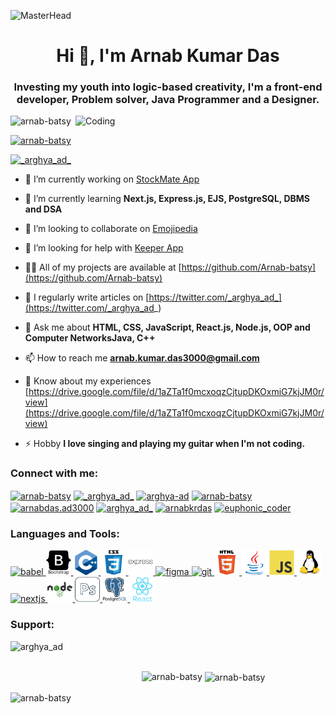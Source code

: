 ![MasterHead](https://drive.google.com/file/d/1Q3bTJKe_HPxV9NTJpX1fC0ywzFP56wQD/view?usp=sharing)
<h1 align="center">Hi 👋, I'm Arnab Kumar Das</h1>
<h3 align="center">Investing my youth into logic-based creativity, I'm a front-end developer, Problem solver, Java Programmer and a Designer.</h3>
<img align="right" alt="Coding" width="400" src="https://drive.google.com/file/d/1aCqwD8Zc5LeOXwLqumA3O9LhKjx3U33j/view?usp=sharing">

<p align="left"> <img src="https://komarev.com/ghpvc/?username=arnab-batsy&label=Profile%20views&color=0e75b6&style=flat" alt="arnab-batsy" /> </p>

<p align="left"> <a href="https://github.com/ryo-ma/github-profile-trophy"><img src="https://github-profile-trophy.vercel.app/?username=arnab-batsy" alt="arnab-batsy" /></a> </p>

<p align="left"> <a href="https://twitter.com/_arghya_ad_" target="blank"><img src="https://img.shields.io/twitter/follow/_arghya_ad_?logo=twitter&style=for-the-badge" alt="_arghya_ad_" /></a> </p>

- 🔭 I’m currently working on [StockMate App](https://github.com/Arnab-batsy/Stock-Mate)

- 🌱 I’m currently learning **Next.js, Express.js, EJS, PostgreSQL, DBMS and DSA**

- 👯 I’m looking to collaborate on [Emojipedia](https://github.com/Arnab-batsy/Emojipedia)

- 🤝 I’m looking for help with [Keeper App](https://github.com/Arnab-batsy/Keeper-App)

- 👨‍💻 All of my projects are available at [https://github.com/Arnab-batsy](https://github.com/Arnab-batsy)

- 📝 I regularly write articles on [https://twitter.com/_arghya_ad_](https://twitter.com/_arghya_ad_)

- 💬 Ask me about **HTML, CSS, JavaScript, React.js, Node.js, OOP and Computer NetworksJava, C++**

- 📫 How to reach me **arnab.kumar.das3000@gmail.com**

- 📄 Know about my experiences [https://drive.google.com/file/d/1aZTa1f0mcxoqzCjtupDKOxmiG7kjJM0r/view](https://drive.google.com/file/d/1aZTa1f0mcxoqzCjtupDKOxmiG7kjJM0r/view)

- ⚡ Hobby **I love singing and playing my guitar when I'm not coding.**

<h3 align="left">Connect with me:</h3>
<p align="left">
<a href="https://codepen.io/arnab-batsy" target="blank"><img align="center" src="https://raw.githubusercontent.com/rahuldkjain/github-profile-readme-generator/master/src/images/icons/Social/codepen.svg" alt="arnab-batsy" height="30" width="40" /></a>
<a href="https://twitter.com/_arghya_ad_" target="blank"><img align="center" src="https://raw.githubusercontent.com/rahuldkjain/github-profile-readme-generator/master/src/images/icons/Social/twitter.svg" alt="_arghya_ad_" height="30" width="40" /></a>
<a href="https://linkedin.com/in/arghya-ad" target="blank"><img align="center" src="https://raw.githubusercontent.com/rahuldkjain/github-profile-readme-generator/master/src/images/icons/Social/linked-in-alt.svg" alt="arghya-ad" height="30" width="40" /></a>
<a href="https://codesandbox.com/arnab-batsy" target="blank"><img align="center" src="https://raw.githubusercontent.com/rahuldkjain/github-profile-readme-generator/master/src/images/icons/Social/codesandbox.svg" alt="arnab-batsy" height="30" width="40" /></a>
<a href="https://fb.com/arnabdas.ad3000" target="blank"><img align="center" src="https://raw.githubusercontent.com/rahuldkjain/github-profile-readme-generator/master/src/images/icons/Social/facebook.svg" alt="arnabdas.ad3000" height="30" width="40" /></a>
<a href="https://instagram.com/arghya_ad_" target="blank"><img align="center" src="https://raw.githubusercontent.com/rahuldkjain/github-profile-readme-generator/master/src/images/icons/Social/instagram.svg" alt="arghya_ad_" height="30" width="40" /></a>
<a href="https://www.youtube.com/c/arnabkrdas" target="blank"><img align="center" src="https://raw.githubusercontent.com/rahuldkjain/github-profile-readme-generator/master/src/images/icons/Social/youtube.svg" alt="arnabkrdas" height="30" width="40" /></a>
<a href="https://www.leetcode.com/euphonic_coder" target="blank"><img align="center" src="https://raw.githubusercontent.com/rahuldkjain/github-profile-readme-generator/master/src/images/icons/Social/leet-code.svg" alt="euphonic_coder" height="30" width="40" /></a>
</p>

<h3 align="left">Languages and Tools:</h3>
<p align="left"> <a href="https://babeljs.io/" target="_blank" rel="noreferrer"> <img src="https://www.vectorlogo.zone/logos/babeljs/babeljs-icon.svg" alt="babel" width="40" height="40"/> </a> <a href="https://getbootstrap.com" target="_blank" rel="noreferrer"> <img src="https://raw.githubusercontent.com/devicons/devicon/master/icons/bootstrap/bootstrap-plain-wordmark.svg" alt="bootstrap" width="40" height="40"/> </a> <a href="https://www.w3schools.com/cpp/" target="_blank" rel="noreferrer"> <img src="https://raw.githubusercontent.com/devicons/devicon/master/icons/cplusplus/cplusplus-original.svg" alt="cplusplus" width="40" height="40"/> </a> <a href="https://www.w3schools.com/css/" target="_blank" rel="noreferrer"> <img src="https://raw.githubusercontent.com/devicons/devicon/master/icons/css3/css3-original-wordmark.svg" alt="css3" width="40" height="40"/> </a> <a href="https://expressjs.com" target="_blank" rel="noreferrer"> <img src="https://raw.githubusercontent.com/devicons/devicon/master/icons/express/express-original-wordmark.svg" alt="express" width="40" height="40"/> </a> <a href="https://www.figma.com/" target="_blank" rel="noreferrer"> <img src="https://www.vectorlogo.zone/logos/figma/figma-icon.svg" alt="figma" width="40" height="40"/> </a> <a href="https://git-scm.com/" target="_blank" rel="noreferrer"> <img src="https://www.vectorlogo.zone/logos/git-scm/git-scm-icon.svg" alt="git" width="40" height="40"/> </a> <a href="https://www.w3.org/html/" target="_blank" rel="noreferrer"> <img src="https://raw.githubusercontent.com/devicons/devicon/master/icons/html5/html5-original-wordmark.svg" alt="html5" width="40" height="40"/> </a> <a href="https://www.java.com" target="_blank" rel="noreferrer"> <img src="https://raw.githubusercontent.com/devicons/devicon/master/icons/java/java-original.svg" alt="java" width="40" height="40"/> </a> <a href="https://developer.mozilla.org/en-US/docs/Web/JavaScript" target="_blank" rel="noreferrer"> <img src="https://raw.githubusercontent.com/devicons/devicon/master/icons/javascript/javascript-original.svg" alt="javascript" width="40" height="40"/> </a> <a href="https://www.linux.org/" target="_blank" rel="noreferrer"> <img src="https://raw.githubusercontent.com/devicons/devicon/master/icons/linux/linux-original.svg" alt="linux" width="40" height="40"/> </a> <a href="https://nextjs.org/" target="_blank" rel="noreferrer"> <img src="https://cdn.worldvectorlogo.com/logos/nextjs-2.svg" alt="nextjs" width="40" height="40"/> </a> <a href="https://nodejs.org" target="_blank" rel="noreferrer"> <img src="https://raw.githubusercontent.com/devicons/devicon/master/icons/nodejs/nodejs-original-wordmark.svg" alt="nodejs" width="40" height="40"/> </a> <a href="https://www.photoshop.com/en" target="_blank" rel="noreferrer"> <img src="https://raw.githubusercontent.com/devicons/devicon/master/icons/photoshop/photoshop-line.svg" alt="photoshop" width="40" height="40"/> </a> <a href="https://www.postgresql.org" target="_blank" rel="noreferrer"> <img src="https://raw.githubusercontent.com/devicons/devicon/master/icons/postgresql/postgresql-original-wordmark.svg" alt="postgresql" width="40" height="40"/> </a> <a href="https://reactjs.org/" target="_blank" rel="noreferrer"> <img src="https://raw.githubusercontent.com/devicons/devicon/master/icons/react/react-original-wordmark.svg" alt="react" width="40" height="40"/> </a> </p>

<h3 align="left">Support:</h3>
<p><a href="https://www.buymeacoffee.com/arghya_ad"> <img align="left" src="https://cdn.buymeacoffee.com/buttons/v2/default-yellow.png" height="50" width="210" alt="arghya_ad" /></a></p><br><br>

<p><img align="left" src="https://github-readme-stats.vercel.app/api/top-langs?username=arnab-batsy&show_icons=true&locale=en&layout=compact" alt="arnab-batsy" /></p>

<p>&nbsp;<img align="center" src="https://github-readme-stats.vercel.app/api?username=arnab-batsy&show_icons=true&locale=en" alt="arnab-batsy" /></p>

<p><img align="center" src="https://github-readme-streak-stats.herokuapp.com/?user=arnab-batsy&" alt="arnab-batsy" /></p>


<!--
**Arnab-batsy/Arnab-batsy** is a ✨ _special_ ✨ repository because its `README.md` (this file) appears on your GitHub profile.
Here are some ideas to get you started:

-->
